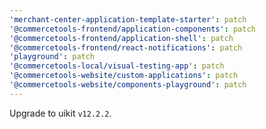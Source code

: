 ```yaml
---
'merchant-center-application-template-starter': patch
'@commercetools-frontend/application-components': patch
'@commercetools-frontend/application-shell': patch
'@commercetools-frontend/react-notifications': patch
'playground': patch
'@commercetools-local/visual-testing-app': patch
'@commercetools-website/custom-applications': patch
'@commercetools-website/components-playground': patch
---
```


Upgrade to uikit `v12.2.2`.
